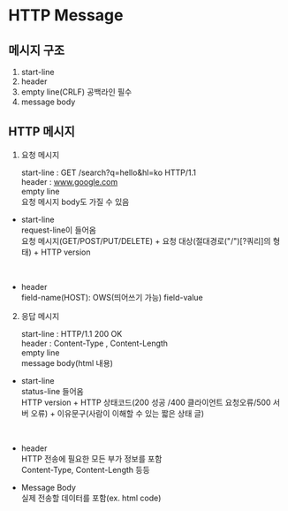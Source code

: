 # HTTP Message

## 메시지 구조

1. start-line
2. header
3. empty line(CRLF) 공백라인 필수
4. message body

## HTTP 메시지

1. 요청 메시지

    start-line : GET /search?q=hello&hl=ko HTTP/1.1<br>
    header : www.google.com<br>
    empty line<br>
    요청 메시지 body도 가질 수 있음<br>

- start-line<br>
request-line이 들어옴<br>
요청 메시지(GET/POST/PUT/DELETE) + 요청 대상(절대경로("/")[?쿼리]의 형태) + HTTP version
<br>

- header<br>
field-name(HOST): OWS(띄어쓰기 가능) field-value<br>




2. 응답 메시지

    start-line : HTTP/1.1 200 OK<br>
    header : Content-Type , Content-Length<br>
    empty line<br>
    message body(html 내용)<br>

- start-line<br>
status-line 들어옴<br>
HTTP version + HTTP 상태코드(200 성공 /400 클라이언트 요청오류/500 서버 오류) + 이유문구(사람이 이해할 수 있는 짧은 상태 글)

<br>

- header<br>
HTTP 전송에 필요한 모든 부가 정보를 포함<br>
Content-Type, Content-Length 등등

- Message Body<br>
실제 전송할 데이터를 포함(ex. html code)

